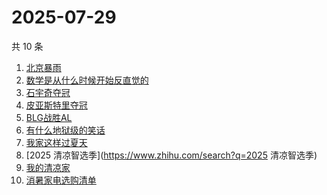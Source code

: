 # 2025-07-29

共 10 条

<!-- BEGIN -->
<!-- 最后更新时间 Tue Jul 29 2025 19:16:40 GMT+0800 (China Standard Time) -->

1. [北京暴雨](https://www.zhihu.com/search?q=北京暴雨)
1. [数学是从什么时候开始反直觉的](https://www.zhihu.com/search?q=数学是从什么时候开始反直觉的)
1. [石宇奇夺冠](https://www.zhihu.com/search?q=石宇奇夺冠)
1. [皮亚斯特里夺冠](https://www.zhihu.com/search?q=皮亚斯特里夺冠)
1. [BLG战胜AL](https://www.zhihu.com/search?q=BLG战胜AL)
1. [有什么地狱级的笑话](https://www.zhihu.com/search?q=有什么地狱级的笑话)
1. [我家这样过夏天](https://www.zhihu.com/search?q=我家这样过夏天)
1. [2025 清凉智选季](https://www.zhihu.com/search?q=2025 清凉智选季)
1. [我的清凉家](https://www.zhihu.com/search?q=我的清凉家)
1. [消暑家电选购清单](https://www.zhihu.com/search?q=消暑家电选购清单)

<!-- END -->
